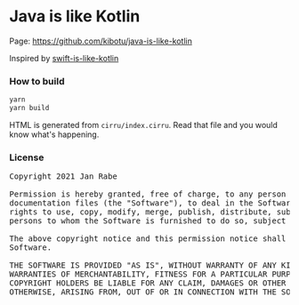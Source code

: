 
# Java is like Kotlin

Page: https://github.com/kibotu/java-is-like-kotlin

Inspired by [swift-is-like-kotlin](http://nilhcem.github.io/swift-is-like-kotlin/)

### How to build

```bash
yarn
yarn build
```

HTML is generated from `cirru/index.cirru`.
Read that file and you would know what's happening.

### License
<pre>
Copyright 2021 Jan Rabe

Permission is hereby granted, free of charge, to any person obtaining a copy of this software and associated
documentation files (the "Software"), to deal in the Software without restriction, including without limitation the
rights to use, copy, modify, merge, publish, distribute, sublicense, and/or sell copies of the Software, and to permit
persons to whom the Software is furnished to do so, subject to the following conditions:

The above copyright notice and this permission notice shall be included in all copies or substantial portions of the
Software.

THE SOFTWARE IS PROVIDED "AS IS", WITHOUT WARRANTY OF ANY KIND, EXPRESS OR IMPLIED, INCLUDING BUT NOT LIMITED TO THE
WARRANTIES OF MERCHANTABILITY, FITNESS FOR A PARTICULAR PURPOSE AND NONINFRINGEMENT. IN NO EVENT SHALL THE AUTHORS OR
COPYRIGHT HOLDERS BE LIABLE FOR ANY CLAIM, DAMAGES OR OTHER LIABILITY, WHETHER IN AN ACTION OF CONTRACT, TORT OR
OTHERWISE, ARISING FROM, OUT OF OR IN CONNECTION WITH THE SOFTWARE OR THE USE OR OTHER DEALINGS IN THE SOFTWARE.
</pre>